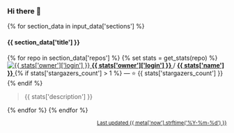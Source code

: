 ### Hi there :wave:

{% for section_data in input_data['sections'] %}
#### {{ section_data['title'] }}

{% for repo in section_data['repos'] %}
{% set stats = get_stats(repo) %}
<a href="{{ stats['owner']['url'] }}">
<img src="{{ stats['owner']['avatar_url'] }}&s=16" alt="{{ stats['owner']['login'] }}">
<b>{{ stats['owner']['login'] }}</b>
</a>
/
<a href="stats['html_url']">
<b>{{ stats['name'] }}</b>
</a>
{% if stats['stargazers_count'] > 1 %} — :star: {{ stats['stargazers_count'] }}{% endif %}

> {{ stats['description'] }}

{% endfor %}
{% endfor %}

<p align="right">
<sub>
<a href="({{ meta['self_url'] }}">Last updated {{ meta['now'].strftime('%Y-%m-%d') }}
</sub>
</p>